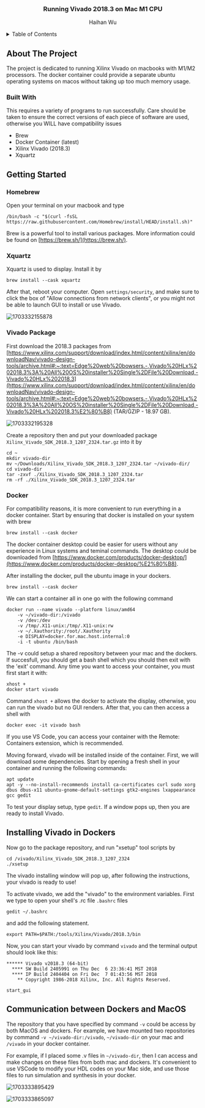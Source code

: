 <!-- Improved compatibility of back to top link: See: https://github.com/othneildrew/Best-README-Template/pull/73 -->

<br />
<div align="center">
  <h3 align="center">Running Vivado 2018.3 on Mac M1 CPU</h3>

  <p align="center">
    Haihan Wu
</div>

<details>
  <summary>Table of Contents</summary>
  <ol>
    <li>
      <a href="#about-the-project">About The Project</a>
      <ul>
        <li><a href="#built-with">Built With</a></li>
      </ul>
    </li>
    <li>
      <a href="#getting-started">Getting Started</a>
      <ul>
        <li><a href="#brew">Homebrew</a></li>
        <li><a href="#xquartz">xquartz</a></li>
	<li><a href="#vivado-packages">Vivado Packages</a></li>
	<li><a href="#Docker">Docker</a></li>
      </ul>
    </li>
    <li><a href="#Installing-Vivado-in-Dockers">Installing Vivado on Mac</a></li>
    <li><a href="#Communication-between-Dockers-and-Macos">Communication between Dockers and MacOS</a></li>
  </ol>
</details> 


## About The Project

The project is dedicated to running Xilinx Vivado on macbooks with M1/M2 processors. The docker container could provide a separate ubuntu operating systems on macos without taking up too much memory usage.

### Built With

This requires a variety of programs to run successfully. Care should be taken to ensure the correct versions of each piece of software are used, otherwise you WILL have compatibility issues

* Brew
* Docker Container (latest)
* Xilinx Vivado (2018.3)
* Xquartz

## Getting Started

### Homebrew

Open your terminal on your macbook and type

```
/bin/bash -c "$(curl -fsSL https://raw.githubusercontent.com/Homebrew/install/HEAD/install.sh)"
```

Brew is a powerful tool to install various packages. More information could be found on [https://brew.sh/](https://brew.sh/).

### Xquartz

Xquartz is used to display. Install it by

```
brew install --cask xquartz
```

After that, reboot your computer. Open `settings/security`, and make sure to click the box of "Allow connections from network clients", or you might not be able to launch GUI to install or use Vivado.

![1703332155878](image/README/1703332155878.png)

### Vivado Package

First download the 2018.3 packages from [https://www.xilinx.com/support/download/index.html/content/xilinx/en/downloadNav/vivado-design-tools/archive.html#:~:text=Edge%20web%20bowsers.-,Vivado%20HLx%202018.3%3A%20All%20OS%20installer%20Single%2DFile%20Download,-Vivado%20HLx%202018.3](https://www.xilinx.com/support/download/index.html/content/xilinx/en/downloadNav/vivado-design-tools/archive.html#:~:text=Edge%20web%20bowsers.-,Vivado%20HLx%202018.3%3A%20All%20OS%20installer%20Single%2DFile%20Download,-Vivado%20HLx%202018.3%E2%80%B8) (TAR/GZIP - 18.97 GB).

![1703332195328](image/README/1703332195328.png)

Create a repository then and put your downloaded package `Xilinx_Vivado_SDK_2018.3_1207_2324.tar.gz` into it by

```
cd ~
mkdir vivado-dir
mv ~/Downloads/Xilinx_Vivado_SDK_2018.3_1207_2324.tar ~/vivado-dir/
cd vivado-dir
tar -zxvf ./Xilinx_Vivado_SDK_2018.3_1207_2324.tar
rm -rf ./Xilinx_Vivado_SDK_2018.3_1207_2324.tar
```

### Docker

For compatibility reasons, it is more convenient to run everything in a docker container. Start by ensuring that docker is installed on your system with brew

```
brew install --cask docker
```

The docker container desktop could be easier for users without any experience in Linux systems and teminal commands. The desktop could be downloaded from [https://www.docker.com/products/docker-desktop/](https://www.docker.com/products/docker-desktop/%E2%80%B8).

After installing the docker, pull the ubuntu image in your dockers.

```
brew install --cask docker
```

We can start a container all in one go with the following command

```
docker run --name vivado --platform linux/amd64  
	-v ~/vivado-dir:/vivado 
	-v /dev:/dev 
	-v /tmp/.X11-unix:/tmp/.X11-unix:rw  
	-v ~/.Xauthority:/root/.Xauthority 
	-e DISPLAY=docker.for.mac.host.internal:0 
	-i -t ubuntu /bin/bash
```

The -v could setup a shared repository between your mac and the dockers. If succesfull, you should get a bash shell which you should then exit with the 'exit' command. Any time you want to access your container, you must first start it with:

```
xhost +
docker start vivado
```

Command `xhost +` allows the docker to activate the display, otherwise, you can run the vivado but no GUI renders. After that, you can then access a shell with

```
docker exec -it vivado bash
```

If you use VS Code, you can access your container with the Remote: Containers extension, which is recommended.

Moving forward, vivado will be installed inside of the container. First, we will download some dependencies. Start by opening a fresh shell in your container and running the following commands:

```
apt update
apt -y --no-install-recommends install ca-certificates curl sudo xorg dbus dbus-x11 ubuntu-gnome-default-settings gtk2-engines lxappearance gcc gedit
```

To test your display setup, type `gedit`. If a window pops up, then you are ready to install Vivado.

## Installing Vivado in Dockers

Now go to the package repository, and run "xsetup" tool scripts by

```
cd /vivado/Xilinx_Vivado_SDK_2018.3_1207_2324 
./xsetup
```

The vivado installing window will pop up, after following the instructions, your vivado is ready to use!

To activate vivado, we add the "vivado" to the environment variables. First we type to open your shell's .rc file `.bashrc` files

```
gedit ~/.bashrc
```

and add the following statement.

```
export PATH=$PATH:/tools/Xilinx/Vivado/2018.3/bin
```

Now, you can start your vivado by command `vivado` and the terminal output should look like this:

```
****** Vivado v2018.3 (64-bit)
  **** SW Build 2405991 on Thu Dec  6 23:36:41 MST 2018
  **** IP Build 2404404 on Fri Dec  7 01:43:56 MST 2018
    ** Copyright 1986-2018 Xilinx, Inc. All Rights Reserved.

start_gui
```

## Communication between Dockers and MacOS

The repository that you have specified by command `-v` could be access by both MacOS and dockers. For example, we have mounted two repositories by command `-v ~/vivado-dir:/vivado`, `~/vivado-dir` on your mac and `/vivado` in your docker container. 

For example, if I placed some .v files in `~/vivado-dir`, then I can access and make changes on these files from both mac and dockers. It's convenient to use VSCode to modify your HDL codes on your Mac side, and use those files to run simulation and synthesis in your docker.

![1703333895429](image/README/1703333895429.png)

![1703333865097](image/README/1703333865097.png)
